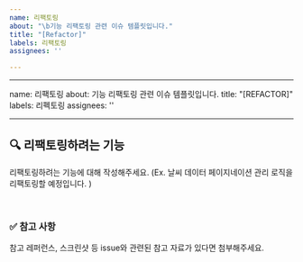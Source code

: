```yaml
---
name: 리팩토링
about: "\b기능 리팩토링 관련 이슈 템플릿입니다."
title: "[Refactor]"
labels: 리팩토링
assignees: ''

---
```


---
name: 리팩토링
about: 기능 리팩토링 관련 이슈 템플릿입니다.
title: "[REFACTOR]"
labels: 리펙토링
assignees: ''

---

## 🔍 리팩토링하려는 기능

리팩토링하려는 기능에 대해 작성해주세요.
(Ex. 날씨 데이터 페이지네이션 관리 로직을 리팩토링할 예정입니다. )

<br>

### ✅ 참고 사항

참고 레퍼런스, 스크린샷 등 issue와 관련된 참고 자료가 있다면 첨부해주세요.
